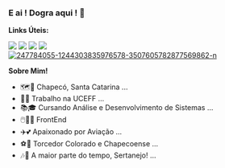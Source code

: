### E ai ! Dogra aqui ! 👋

<strong>Links Úteis:</strong>

<div> 
  <a href="https://www.youtube.com/channel/@copperzera" target="_blank"><img src="https://img.shields.io/badge/YouTube-FF0000?style=for-the-badge&logo=youtube&logoColor=white" target="_blank"></a>
  <a href="https://instagram.com/copperzera" target="_blank"><img src="https://img.shields.io/badge/-Instagram-%23E4405F?style=for-the-badge&logo=instagram&logoColor=white" target="_blank"></a>
 	<a href="https://www.twitch.tv/copperzera" target="_blank"><img src="https://img.shields.io/badge/Twitch-9146FF?style=for-the-badge&logo=twitch&logoColor=white" target="_blank"></a> 
  <a href = "mailto:douglaspwf10@uceff.edu.br"><img src="https://img.shields.io/badge/-Gmail-%23333?style=for-the-badge&logo=gmail&logoColor=white" target="_blank"></a> 
</div>
<div>
  <a href='https://postimg.cc/ZvbYLgHX' target='_blank'><img src='https://i.postimg.cc/ZvbYLgHX/247784055-1244303835976578-3507605782877569862-n.jpg' border='0' alt='247784055-1244303835976578-3507605782877569862-n'/></a>
  </div>


<strong>Sobre Mim!</strong>

- 🗺️📍  Chapecó, Santa Catarina ...
- 🧑‍💼 Trabalho na UCEFF ...
- 📚🎓 Cursando Análise e Desenvolvimento de Sistemas ...
- 🖱️👨‍💻  FrontEnd
- ✈️💕 Apaixonado por Aviação ...
- ⚽💚 Torcedor Colorado e Chapecoense ...
- 🎶🎻 A maior parte do tempo, Sertanejo! ...

